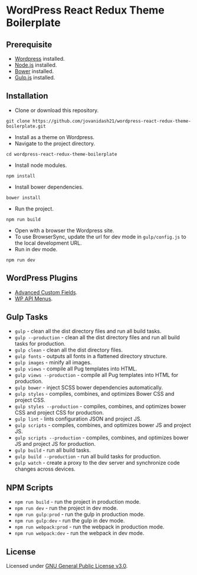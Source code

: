# WordPress React Redux Theme Boilerplate

## Prerequisite
* [Wordpress](https://wordpress.org/) installed.
* [Node.js](https://nodejs.org/en/) installed.
* [Bower](https://bower.io/) installed.
* [Gulp.js](http://gulpjs.com/) installed.

## Installation
* Clone or download this repository.
```
git clone https://github.com/jovanidash21/wordpress-react-redux-theme-boilerplate.git
```
* Install as a theme on Wordpress.
* Navigate to the project directory.
```
cd wordpress-react-redux-theme-boilerplate
```
* Install node modules.
```
npm install
```
* Install bower dependencies.
```
bower install
```
* Run the project.
```
npm run build
```
* Open with a browser the Wordpress site.
* To use BrowserSync, update the url for dev mode in ```gulp/config.js``` to the local development URL.
* Run in dev mode.
```
npm run dev
```

## WordPress Plugins
* [Advanced Custom Fields](https://www.advancedcustomfields.com/).
* [WP API Menus](https://wordpress.org/plugins/wp-api-menus/).

## Gulp Tasks
* ```gulp``` - clean all the dist directory files and run all build tasks.
* ```gulp --production``` - clean all the dist directory files and run all build tasks for production.
* ```gulp clean``` - clean all the dist directory files.
* ```gulp fonts``` - outputs all fonts in a flattened directory structure.
* ```gulp images``` - minify all images.
* ```gulp views``` - compile all Pug templates into HTML.
* ```gulp views --production``` - compile all Pug templates into HTML for production.
* ```gulp bower``` - inject SCSS bower dependencies automatically.
* ```gulp styles``` - compiles, combines, and optimizes Bower CSS and project CSS.
* ```gulp styles --production``` - compiles, combines, and optimizes bower CSS and project CSS for production.
* ```gulp lint``` -  lints configuration JSON and project JS.
* ```gulp scripts``` -  compiles, combines, and optimizes bower JS and project JS.
* ```gulp scripts --production``` - compiles, combines, and optimizes bower JS and project JS for production.
* ```gulp build``` - run all build tasks.
* ```gulp build --production``` - run all build tasks for production.
* ```gulp watch``` - create a proxy to the dev server and synchronize code changes across devices.

## NPM Scripts
* ```npm run build``` - run the project in production mode.
* ```npm run dev``` - run the project in dev mode.
* ```npm run gulp:prod``` - run the gulp in production mode.
* ```npm run gulp:dev``` - run the gulp in dev mode.
* ```npm run webpack:prod``` - run the webpack in production mode.
* ```npm run webpack:dev``` - run the webpack in dev mode.

## License
Licensed under [GNU General Public License v3.0](https://www.gnu.org/licenses/gpl-3.0.en.html).
